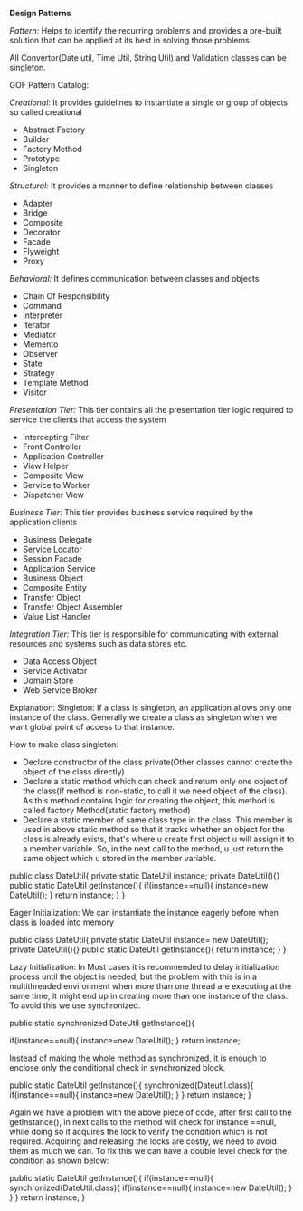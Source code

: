 **Design Patterns**

_Pattern:_ Helps to identify the recurring problems and provides a pre-built solution that can be applied at its best in solving those problems.


All Convertor(Date util, Time Util, String Util) and Validation classes can be singleton.

GOF Pattern Catalog:

_Creational:_ It provides guidelines to instantiate a single or group of objects so called creational
* Abstract Factory
* Builder
* Factory Method
* Prototype
* Singleton

_Structural:_ It provides a manner to define relationship between classes
* Adapter
* Bridge
* Composite
* Decorator
* Facade
* Flyweight
* Proxy

_Behavioral:_ It defines communication between classes and objects
* Chain Of Responsibility
* Command
* Interpreter
* Iterator
* Mediator
* Memento
* Observer
* State
* Strategy
* Template Method
* Visitor

_Presentation Tier:_ This tier contains all the presentation tier logic required to service the clients that access the system
* Intercepting Filter
* Front Controller
* Application Controller
* View Helper
* Composite View
* Service to Worker
* Dispatcher View

_Business Tier:_ This tier provides business service required by the application clients
* Business Delegate
* Service Locator
* Session Facade
* Application Service
* Business Object
* Composite Entity
* Transfer Object
* Transfer Object Assembler
* Value List Handler

_Integration Tier:_ This tier is responsible for communicating with external resources and systems such as data stores etc.
* Data Access Object
* Service Activator
* Domain Store
* Web Service Broker

Explanation:
Singleton: If a class is singleton, an application allows only one instance of the class. Generally we create a class as singleton when we want global point of access to that instance.

How to make class singleton:
* Declare constructor of the class private(Other classes cannot create the object of the class directly)
* Declare a static method which can check and return only one object of the class(If method is non-static, to call it we need object of the class). As this method contains logic for creating the object, this method is called factory Method(static factory method)
* Declare a static member of same class type in the class. This member is used in above static method so that it tracks whether an object for the class is already exists, that's where u create first object u will assign it to a member variable. So, in the next call to the method, u just return the same object which u stored in the member variable.

 
public class DateUtil{
 private static DateUtil instance;
 private DateUtil(){}
 public static DateUtil getInstance(){
 if(instance==null){
 instance=new DateUtil();
 }
 return instance;
 }
 }


Eager Initialization: We can instantiate the instance eagerly before when class is loaded into memory 

public class DateUtil{
 private static DateUtil instance= new DateUtil();
 private DateUtil(){}
 public static DateUtil getInstance(){
 return instance;
 }
 }

Lazy Initialization:
In Most cases it is recommended to delay initialization process until the object is needed, but the problem with this is in a multithreaded environment when more than one thread are executing at the same time, it might end up in creating more than one instance of the class. To avoid this we use synchronized.

public static synchronized DateUtil getInstance(){

if(instance==null){
instance=new DateUtil();
}
return instance;


Instead of making the whole method as synchronized, it is enough to enclose only the conditional check in synchronized block.

public static DateUtil getInstance(){
synchronized(Dateutil.class){
if(instance==null){
instance=new DateUtil();
}
}
return instance;
}


Again we have a problem with the above piece of code, after first call to the getInstance(), in next calls to the method will check for instance ==null,
while doing so it acquires the lock to verify the condition which is not required. Acquiring and releasing the locks are costly, we need to avoid them as much we can. To fix this we can have a double level check for the condition as shown below:

public static DateUtil getInstance(){
if(instance==null){
  synchronized(DateUtil.class){
   if(instance==null){
   instance=new DateUtil();
}
}
}
return instance;
}


